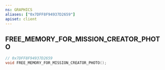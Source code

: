```yaml
---
ns: GRAPHICS
aliases: ["0x7DFF8F94937D2659"]
apiset: client
---
```

## FREE_MEMORY_FOR_MISSION_CREATOR_PHOTO

```c
// 0x7DFF8F94937D2659
void FREE_MEMORY_FOR_MISSION_CREATOR_PHOTO();
```





